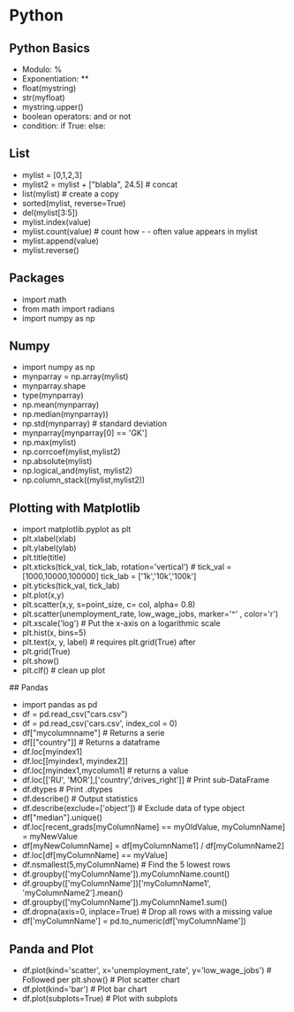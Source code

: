 # Python

## Python Basics
- Modulo: %
- Exponentiation: **
- float(mystring)
- str(myfloat)
- mystring.upper()
- boolean operators: and or not
- condition: if True: else:

## List
- mylist = [0,1,2,3]
- mylist2 = mylist + ["blabla", 24.5] # concat
- list(mylist) # create a copy
- sorted(mylist, reverse=True)
- del(mylist[3:5])
- mylist.index(value)
- mylist.count(value) # count how - - often value appears in mylist
- mylist.append(value)
- mylist.reverse()

## Packages
- import math
- from math import radians
- import numpy as np

## Numpy
- import numpy as np
- mynparray = np.array(mylist)
- mynparray.shape
- type(mynparray)
- np.mean(mynparray)
- np.median(mynparray))
- np.std(mynparray) # standard deviation
- mynparray[mynparray[0] == 'GK']
- np.max(mylist)
- np.corrcoef(mylist,mylist2)
- np.absolute(mylist)
- np.logical_and(mylist, mylist2)
- np.column_stack((mylist,mylist2))

## Plotting with Matplotlib
- import matplotlib.pyplot as plt
- plt.xlabel(xlab)
- plt.ylabel(ylab)
- plt.title(title)
- plt.xticks(tick_val, tick_lab, rotation='vertical') # tick_val = [1000,10000,100000] tick_lab = ['1k','10k','100k']
- plt.yticks(tick_val, tick_lab)
- plt.plot(x,y)
- plt.scatter(x,y, s=point_size, c= col, alpha= 0.8)
- plt.scatter(unemployment_rate, low_wage_jobs, marker='^' , color='r')
- plt.xscale('log') # Put the x-axis on a logarithmic scale
- plt.hist(x, bins=5)
- plt.text(x, y, label) # requires plt.grid(True) after
- plt.grid(True)
- plt.show()
- plt.clf() # clean up plot

## Pandas
- import pandas as pd
- df = pd.read_csv("cars.csv")
- df = pd.read_csv('cars.csv', index_col = 0)
- df["mycolumnname"] # Returns a serie
- df[["country"]] # Returns a dataframe
- df.loc[myindex1]
- df.loc[[myindex1, myindex2]]
- df.loc[myindex1,mycolumn1] # returns a value
- df.loc[['RU', 'MOR'],['country','drives_right']] # Print sub-DataFrame
- df.dtypes # Print .dtypes
- df.describe() # Output statistics
- df.describe(exclude=['object']) # Exclude data of type object
- df["median"].unique()
- df.loc[recent_grads[myColumnName] == myOldValue, myColumnName] = myNewValue
- df[myNewColumnName] = df[myColumnName1] / df[myColumnName2]
- df.loc[df[myColumnName] == myValue]
- df.nsmallest(5,myColumnName) # Find the 5 lowest rows
- df.groupby(['myColumnName']).myColumnName.count()
- df.groupby(['myColumnName'])['myColumnName1', 'myColumnName2'].mean()
- df.groupby(['myColumnName']).myColumnName1.sum()
- df.dropna(axis=0, inplace=True) # Drop all rows with a missing value
- df['myColumnName'] = pd.to_numeric(df['myColumnName'])

## Panda and Plot
- df.plot(kind='scatter', x='unemployment_rate', y='low_wage_jobs') # Followed per plt.show() # Plot scatter chart
- df.plot(kind='bar') # Plot bar chart
- df.plot(subplots=True) # Plot with subplots
